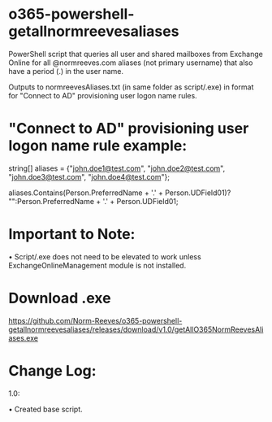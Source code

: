 # o365-powershell-getallnormreevesaliases
PowerShell script that queries all user and shared mailboxes from Exchange Online for all @normreeves.com aliases (not primary username) that also have a period (.) in the user name.

Outputs to normreevesAliases.txt (in same folder as script/.exe) in format for "Connect to AD" provisioning user logon name rules.

"Connect to AD" provisioning user logon name rule example:
=========
string[] aliases = {"john.doe1@test.com", "john.doe2@test.com", "john.doe3@test.com", "john.doe4@test.com"};

aliases.Contains(Person.PreferredName + '.' + Person.UDField01)? "":Person.PreferredName + '.' + Person.UDField01;

Important to Note:
=========
• Script/.exe does not need to be elevated to work unless ExchangeOnlineManagement module is not installed.

Download .exe
=========
https://github.com/Norm-Reeves/o365-powershell-getallnormreevesaliases/releases/download/v1.0/getAllO365NormReevesAliases.exe

Change Log:
============
1.0:

  • Created base script.
